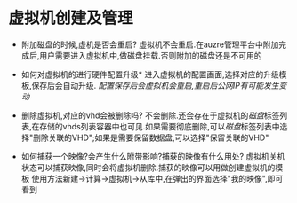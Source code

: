 # 虚拟机创建及管理

* 附加磁盘的时候,虚机是否会重启?
	虚拟机不会重启.在auzre管理平台中附加完成后,用户需要进入虚拟机中,做磁盘挂载.否则附加的磁盘还是不可用的

* 如何对虚拟机的进行硬件配置升级*
	进入虚拟机的配置画面,选择对应的升级模板,保存后会自动升级.
    *配置保存后会虚拟机会重启,重启后公网IP有可能发生变动*

* 删除虚拟机,对应的vhd会被删除吗?
	不会删除.还会存在于虚拟机的*磁盘*标签列表,在存储的vhds列表容器中也可见.如果需要彻底删除,可以*磁盘*标签列表中选择"删除关联的VHD";如果是需要保留数据盘,可以选择"保留关联的VHD"

* 如何捕获一个映像?会产生什么附带影响?捕获的映像有什么用处?
	虚拟机关机状态可以捕获映像,同时会将虚拟机删除.捕获的映像可以用做创建虚拟机的模板
    使用方法新建->计算->虚拟机->从库中,在弹出的界面选择"我的映像",即可看到
